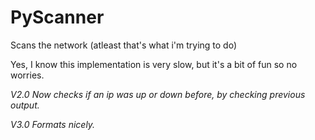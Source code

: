 # PyScanner
Scans the network (atleast that's what i'm trying to do)

Yes, I know this implementation is very slow, but it's a bit of fun so no worries.

*V2.0 Now checks if an ip was up or down before, by checking previous output.*

*V3.0 Formats nicely.*
